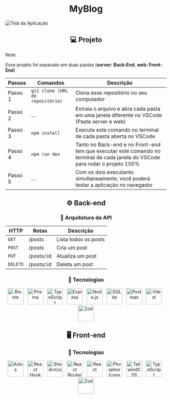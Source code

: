   <h1 align="center">MyBlog</h1>
  
  ![Tela da Aplicação](https://github.com/user-attachments/assets/9d0cb908-9442-45eb-bd85-2b044303bbf4)

  <h2 align="center"> 💻 Projeto</h2>
  
  > [!NOTE]
  > Esse projeto foi separado em duas pastas (<b>server: Back-End</b>, <b>web: Front-End</b>)

  | Passos | Comandos | Descrição |
  | --- | --- | --- |
  | Passo 1 | `git clone (URL do repositório)` | Clona esse repositório no seu computador |
  | Passo 2 | ... | Extraia o arquivo e abra cada pasta em uma janela diferente no VSCode (Pasta server e web) |
  | Passo 3 |  `npm install` | Execute este comando no terminal de cada pasta aberta no VSCode |
  | Passo 4 | `npm run dev` | Tanto no Back-end e no Front-end tem que executar este comando no terminal de cada janela do VSCode para rodar o projeto 100% |
  | Passo 5 | ... | Com os dois executanto simultaneamente, você poderá testar a aplicação no navegador |

  <div align="center">
    
  ## ⚙️ Back-end

  ### 🔧 Arquitetura da API

  | HTTP | Rotas | Descrição |
  | --- | --- | --- |
  | `GET` | /posts | Lista todos os posts |
  | `POST` | /posts | Cria um post |
  | `PUT` | /posts/:id | Atualiza um post |
  | `DELETE` | /posts/:id | Deleta um post |

  ### 🚀 Tecnologias

  <img title="Biome" src="https://github.com/user-attachments/assets/ca50003f-5d35-4299-9474-30b305ae07cb" alt="Biome" width="50" /> &nbsp;
  <img title="PrismaORM" src="https://cdn.jsdelivr.net/gh/devicons/devicon@latest/icons/prisma/prisma-original.svg" alt="Prisma" width="50" /> &nbsp;
  <img title="TypeScript" src="https://cdn.jsdelivr.net/gh/devicons/devicon@latest/icons/typescript/typescript-original.svg" alt="TypeScript" width="50" /> &nbsp;
  <img title="Express" src="https://cdn.jsdelivr.net/gh/devicons/devicon@latest/icons/express/express-original.svg" alt="Express" width="50" /> &nbsp;
  <img title="Node.js" src="https://cdn.jsdelivr.net/gh/devicons/devicon@latest/icons/nodejs/nodejs-original.svg" alt="Node.js" width="50" /> &nbsp;
  <img title="SQLite" src="https://cdn.jsdelivr.net/gh/devicons/devicon@latest/icons/sqlite/sqlite-original.svg" alt="SQLite" width="50" /> &nbsp;
  <img title="Postman" src="https://cdn.jsdelivr.net/gh/devicons/devicon@latest/icons/postman/postman-original.svg" alt="Postman" width="50" /> &nbsp;
  <img title="Vitest" src="https://cdn.jsdelivr.net/gh/devicons/devicon@latest/icons/vitest/vitest-original.svg" alt="Vitest" width="50" /> &nbsp;
  <img title="Zod" src="https://github.com/user-attachments/assets/bb33ed33-2e91-473c-9494-41386bf5111f" alt="Zod" width="50" />

  ## 🖥️ Front-end

  ### 🚀 Tecnologias

  <img title="Axios" src="https://cdn.jsdelivr.net/gh/devicons/devicon@latest/icons/axios/axios-plain.svg" alt="Axios" width="50" /> &nbsp;
  <img title="React Hook Form" src="https://github.com/user-attachments/assets/913089a0-f8ca-47f1-9843-704163d3d270" alt="React Hook Form" width="50" /> &nbsp;
  <img title="Shadcn/ui" src="https://github.com/user-attachments/assets/d4faa79c-ae66-4fe5-adfe-377ddb62ee62" alt="Shadcn/ui" width="50" /> &nbsp;
  <img title="React Router Dom" src="https://cdn.jsdelivr.net/gh/devicons/devicon@latest/icons/reactrouter/reactrouter-original.svg" alt="React Router Dom" width="50" /> &nbsp;
  <img title="React" src="https://cdn.jsdelivr.net/gh/devicons/devicon@latest/icons/react/react-original.svg" alt="React" width="50" /> &nbsp;
  <img title="Phosphor Icons" src="https://github.com/user-attachments/assets/cbd58641-06df-4189-94be-beca9f428883" alt="Phosphor Icons" width="50" /> &nbsp;
  <img title="TailwindCSS" src="https://cdn.jsdelivr.net/gh/devicons/devicon@latest/icons/tailwindcss/tailwindcss-original.svg" alt="TailwindCSS" width="50" /> &nbsp;
  <img title="TypeScript" src="https://cdn.jsdelivr.net/gh/devicons/devicon@latest/icons/typescript/typescript-original.svg" alt="TypeScript" width="50" /> &nbsp;
  <img title="Zod" src="https://github.com/user-attachments/assets/bb33ed33-2e91-473c-9494-41386bf5111f" alt="Zod" width="50" />

  </div>
